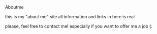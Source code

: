 Aboutme

this is my "about me" site
all information and links in here is real

please, feel free to contact me!
especially if you want to offer me a job (: